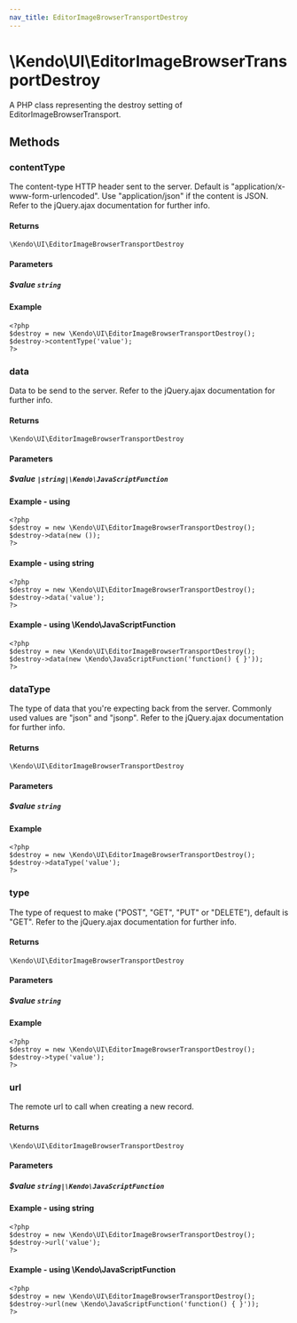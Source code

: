 ```yaml
---
nav_title: EditorImageBrowserTransportDestroy
---
```


# \Kendo\UI\EditorImageBrowserTransportDestroy

A PHP class representing the destroy setting of EditorImageBrowserTransport.


## Methods

### contentType
The content-type HTTP header sent to the server. Default is "application/x-www-form-urlencoded". Use "application/json" if the content is JSON.
Refer to the jQuery.ajax documentation for further info.

#### Returns
`\Kendo\UI\EditorImageBrowserTransportDestroy`

#### Parameters

##### $value `string`



#### Example 
    <?php
    $destroy = new \Kendo\UI\EditorImageBrowserTransportDestroy();
    $destroy->contentType('value');
    ?>

### data
Data to be send to the server.
Refer to the jQuery.ajax documentation for further info.

#### Returns
`\Kendo\UI\EditorImageBrowserTransportDestroy`

#### Parameters

##### $value `|string|\Kendo\JavaScriptFunction`



#### Example  - using 
    <?php
    $destroy = new \Kendo\UI\EditorImageBrowserTransportDestroy();
    $destroy->data(new ());
    ?>

#### Example  - using string
    <?php
    $destroy = new \Kendo\UI\EditorImageBrowserTransportDestroy();
    $destroy->data('value');
    ?>

#### Example  - using \Kendo\JavaScriptFunction
    <?php
    $destroy = new \Kendo\UI\EditorImageBrowserTransportDestroy();
    $destroy->data(new \Kendo\JavaScriptFunction('function() { }'));
    ?>

### dataType
The type of data that you're expecting back from the server. Commonly used values are "json" and "jsonp".
Refer to the jQuery.ajax documentation for further info.

#### Returns
`\Kendo\UI\EditorImageBrowserTransportDestroy`

#### Parameters

##### $value `string`



#### Example 
    <?php
    $destroy = new \Kendo\UI\EditorImageBrowserTransportDestroy();
    $destroy->dataType('value');
    ?>

### type
The type of request to make ("POST", "GET", "PUT" or "DELETE"), default is "GET".
Refer to the jQuery.ajax documentation for further info.

#### Returns
`\Kendo\UI\EditorImageBrowserTransportDestroy`

#### Parameters

##### $value `string`



#### Example 
    <?php
    $destroy = new \Kendo\UI\EditorImageBrowserTransportDestroy();
    $destroy->type('value');
    ?>

### url
The remote url to call when creating a new record.

#### Returns
`\Kendo\UI\EditorImageBrowserTransportDestroy`

#### Parameters

##### $value `string|\Kendo\JavaScriptFunction`



#### Example  - using string
    <?php
    $destroy = new \Kendo\UI\EditorImageBrowserTransportDestroy();
    $destroy->url('value');
    ?>

#### Example  - using \Kendo\JavaScriptFunction
    <?php
    $destroy = new \Kendo\UI\EditorImageBrowserTransportDestroy();
    $destroy->url(new \Kendo\JavaScriptFunction('function() { }'));
    ?>

